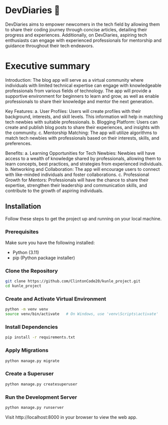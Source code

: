 # DevDiaries 🚀

DevDiaries aims to empower newcomers in the tech field by allowing them to share their coding journey through concise articles, detailing their progress and experiences. Additionally, on DevDiaries, aspiring tech enthusiasts can engage with experienced professionals for mentorship and guidance throughout their tech endeavors.<br>

# Executive summary 

Introduction: The blog app will serve as a virtual community where individuals with limited technical expertise can engage with knowledgeable professionals from various fields of technology. The app will provide a supportive environment for beginners to learn and grow, as well as enable professionals to share their knowledge and mentor the next generation.

Key Features: a. User Profiles: Users will create profiles with their background, interests, and skill levels. This information will help in matching tech newbies with suitable professionals. b. Blogging Platform: Users can create and publish blog posts to share their experiences, and insights with the community. c. Mentorship Matching: The app will utilize algorithms to match tech newbies with professionals based on their interests, skills, and preferences.

Benefits: a. Learning Opportunities for Tech Newbies: Newbies will have access to a wealth of knowledge shared by professionals, allowing them to learn concepts, best practices, and strategies from experienced individuals. b. Networking and Collaboration: The app will encourage users to connect with like-minded individuals and foster collaborations. c. Professional Growth for Mentors: Professionals will have the chance to share their expertise, strengthen their leadership and communication skills, and contribute to the growth of aspiring individuals.


## Installation

Follow these steps to get the project up and running on your local machine.

### Prerequisites

Make sure you have the following installed:

- Python (3.11)
- pip (Python package installer)

### Clone the Repository

```bash
git clone https://github.com/ClintonCode20/kunle_project.git
cd kunle_project
```
### Create and Activate Virtual Environment
```bash
python -m venv venv
source venv/bin/activate   # On Windows, use 'venv\Scripts\activate'
```

### Install Dependencies
```bash
pip install -r requirements.txt
```

### Apply Migrations
```bash
python manage.py migrate
```

### Create a Superuser
```bash
python manage.py createsuperuser
```

### Run the Development Server
```bash
python manage.py runserver
```

Visit http://localhost:8000 in your browser to view the web app.










